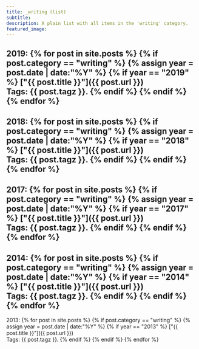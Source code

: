 ```yaml
---
title: _writing (list)
subtitle:
description: A plain list with all items in the 'writing' category.
featured_image:
---
```


2019:
{% for post in site.posts %}
  {% if post.category == "writing" %}
      {% assign year = post.date | date:"%Y" %}
      {% if year == "2019" %}
["{{ post.title }}"]({{ post.url }})  
Tags: {{ post.tagz }}.
      {% endif %}
  {% endif %}
{% endfor %}
---
2018:
{% for post in site.posts %}
  {% if post.category == "writing" %}
      {% assign year = post.date | date:"%Y" %}
      {% if year == "2018" %}
["{{ post.title }}"]({{ post.url }})  
Tags: {{ post.tagz }}.
      {% endif %}
  {% endif %}
{% endfor %}
---
2017:
{% for post in site.posts %}
  {% if post.category == "writing" %}
      {% assign year = post.date | date:"%Y" %}
      {% if year == "2017" %}
["{{ post.title }}"]({{ post.url }})  
Tags: {{ post.tagz }}.
      {% endif %}
  {% endif %}
{% endfor %}
---
2014:
{% for post in site.posts %}
  {% if post.category == "writing" %}
      {% assign year = post.date | date:"%Y" %}
      {% if year == "2014" %}
["{{ post.title }}"]({{ post.url }})  
Tags: {{ post.tagz }}.
      {% endif %}
  {% endif %}
{% endfor %}
---
2013:
{% for post in site.posts %}
  {% if post.category == "writing" %}
      {% assign year = post.date | date:"%Y" %}
      {% if year == "2013" %}
["{{ post.title }}"]({{ post.url }})  
Tags: {{ post.tagz }}.
      {% endif %}
  {% endif %}
{% endfor %}
